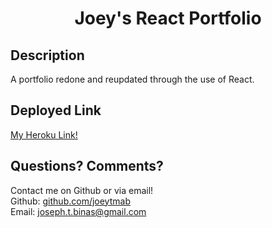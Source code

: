 <h1 align="center">Joey's React Portfolio</h1>

## Description

A portfolio redone and reupdated through the use of React.

## Deployed Link

[My Heroku Link!](https://jate-is-great.herokuapp.com/)

## Questions? Comments?

Contact me on Github or via email! </br>
Github: [github.com/joeytmab](github.com/joeytmab) </br>
Email: [joseph.t.binas@gmail.com](joseph.t.binas@gmail.com)
